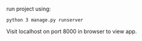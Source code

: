 run project using:

```python 3 manage.py runserver```

Visit localhost on port 8000 in browser to view app.
